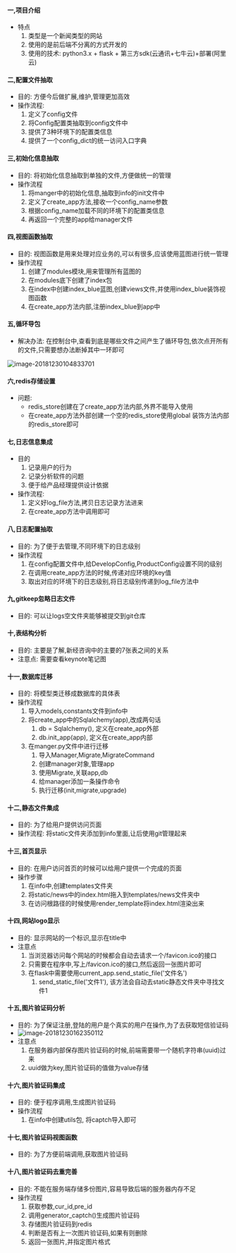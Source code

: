#### 一,项目介绍

- 特点
  1. 类型是一个新闻类型的网站
  2. 使用的是前后端不分离的方式开发的
  3. 使用的技术: python3.x + flask + 第三方sdk(云通讯+七牛云)+部署(阿里云)

#### 二,配置文件抽取

* 目的: 方便今后做扩展,维护,管理更加高效
* 操作流程:
  1. 定义了config文件
  2. 将Config配置类抽取到config文件中
  3. 提供了3种环境下的配置类信息
  4. 提供了一个config_dict的统一访问入口字典



#### 三,初始化信息抽取

* 目的: 将初始化信息抽取到单独的文件,方便做统一的管理
* 操作流程
  1. 将manger中的初始化信息,抽取到info的init文件中
  2. 定义了create_app方法,接收一个config_name参数
  3. 根据config_name加载不同的环境下的配置类信息
  4. 再返回一个完整的app给manager文件



#### 四,视图函数抽取

* 目的: 视图函数是用来处理对应业务的,可以有很多,应该使用蓝图进行统一管理
* 操作流程
  1. 创建了modules模块,用来管理所有蓝图的
  2. 在modules底下创建了index包
  3. 在index中创建index_blue蓝图,创建views文件,并使用index_blue装饰视图函数
  4. 在create_app方法内部,注册index_blue到app中

#### 五,循环导包

* 解决办法: 在控制台中,查看到底是哪些文件之间产生了循环导包,依次点开所有的文件,只需要想办法断掉其中一环即可

![image-20181230104833701](4_笔记文档.assets/image-20181230104833701.png)



#### 六,redis存储设置

* 问题:
  * redis_store创建在了create_app方法内部,外界不能导入使用
  * 在create_app方法外部创建一个空的redis_store使用global 装饰方法内部的redis_store即可



#### 七,日志信息集成

- 目的
  1. 记录用户的行为
  2. 记录分析软件的问题
  3. 便于给产品经理提供设计依据
- 操作流程:
  1. 定义好log_file方法,拷贝日志记录方法进来
  2. 在create_app方法中调用即可



#### 八,日志配置抽取

* 目的: 为了便于去管理,不同环境下的日志级别
* 操作流程
  1. 在config配置文件中,给DevelopConfig,ProductConfig设置不同的级别
  2. 在调用create_app方法的时候,传递对应环境的key值
  3. 取出对应的环境下的日志级别,将日志级别传递到log_file方法中



#### 九,gitkeep忽略日志文件

* 目的: 可以让logs空文件夹能够被提交到git仓库



#### 十,表结构分析

* 目的: 主要是了解,新经咨询中的主要的7张表之间的关系
* 注意点: 需要查看keynote笔记图



#### 十一,数据库迁移

- 目的: 将模型类迁移成数据库的具体表
- 操作流程
  1. 导入models,constants文件到info中
  2. 将create_app中的Sqlalchemy(app),改成两句话
     1. db = Sqlalchemy(),  定义在create_app外部
     2. db.init_app(app),  定义在create_app内部
  3. 在manger.py文件中进行迁移
     1. 导入Manager,Migrate,MigrateCommand
     2. 创建manager对象,管理app
     3. 使用Migrate,关联app,db
     4. 给manager添加一条操作命令
     5. 执行迁移(init,migrate,upgrade)



#### 十二,静态文件集成

- 目的: 为了给用户提供访问页面
- 操作流程: 将static文件夹添加到info里面,让后使用git管理起来



#### 十三,首页显示

* 目的: 在用户访问首页的时候可以给用户提供一个完成的页面
* 操作步骤
  1. 在info中,创建templates文件夹
  2. 将static/news中的index.html拖入到templates/news文件夹中
  3. 在访问根路径的时候使用render_template将index.html渲染出来



#### 十四,网站logo显示

* 目的: 显示网站的一个标识,显示在title中
* 注意点
  1. 当浏览器访问每个网站的时候都会自动去请求一个/favicon.ico的接口
  2. 只需要在程序中,写上/favicon.ico的接口,然后返回一张图片即可
  3. 在flask中需要使用current_app.send_static_file('文件名')
     1. send_static_file('文件1'), 该方法会自动去static静态文件夹中寻找文件1



#### 十五,图片验证码分析

* 目的: 为了保证注册,登陆的用户是个真实的用户在操作,为了去获取短信验证码
* ![image-20181230162350112](4_笔记文档.assets/image-20181230162350112.png)
* 注意点
  1. 在服务器内部保存图片验证码的时候,前端需要带一个随机字符串(uuid)过来
  2. uuid做为key,图片验证码的值做为value存储



#### 十六,图片验证码集成

* 目的: 便于程序调用,生成图片验证码
* 操作流程
  1. 在info中创建utils包, 将captch导入即可



#### 十七,图片验证码视图函数

- 目的: 为了方便前端调用,获取图片验证码



#### 十八,图片验证码去重完善

* 目的: 不能在服务端存储多份图片,容易导致后端的服务器内存不足
* 操作流程
  1. 获取参数,cur_id,pre_id
  2. 调用generator_captch()生成图片验证码
  3. 存储图片验证码到redis
  4. 判断是否有上一次图片验证码,如果有则删除
  5. 返回一张图片,并指定图片格式



